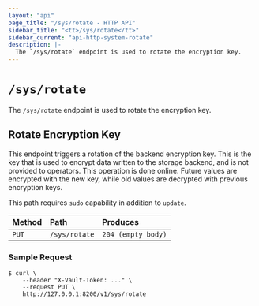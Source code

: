 ```yaml
---
layout: "api"
page_title: "/sys/rotate - HTTP API"
sidebar_title: "<tt>/sys/rotate</tt>"
sidebar_current: "api-http-system-rotate"
description: |-
  The `/sys/rotate` endpoint is used to rotate the encryption key.
---
```


# `/sys/rotate`

The `/sys/rotate` endpoint is used to rotate the encryption key.

## Rotate Encryption Key

This endpoint triggers a rotation of the backend encryption key. This is the key
that is used to encrypt data written to the storage backend, and is not provided
to operators. This operation is done online. Future values are encrypted with
the new key, while old values are decrypted with previous encryption keys.

This path requires `sudo` capability in addition to `update`.

| Method   | Path                         | Produces               |
| :------- | :--------------------------- | :--------------------- |
| `PUT`    | `/sys/rotate`                | `204 (empty body)`     |

### Sample Request

```
$ curl \
    --header "X-Vault-Token: ..." \
    --request PUT \
    http://127.0.0.1:8200/v1/sys/rotate
```

